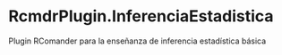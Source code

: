 # RcmdrPlugin.InferenciaEstadistica
Plugin RComander para la enseñanza de inferencia estadística básica 

